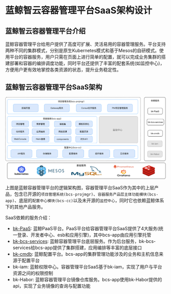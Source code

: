 # 蓝鲸智云容器管理平台SaaS架构设计
## 蓝鲸智云容器管理平台介绍

蓝鲸容器管理平台给用户提供了高度可扩展、灵活易用的容器管理服务。平台支持两种不同的集群模式，分别是原生Kubernetes模式和基于Mesos的自研模式。使用平台的容器服务，用户只需在页面上进行简单的配置，就可以完成业务集群的搭建部署和容器的编排调度功能，同时平台还提供了丰富的配套系统(如监控中心)，方便用户更有效地掌控各类资源的状态，提升业务稳定性。

## 蓝鲸智云容器管理平台SaaS架构

![](../../docs/resource/img/architecture.png)

上图是蓝鲸容器管理平台的逻辑架构图，容器管理平台SaaS作为其中的上层产品，包含已开源的`项目管理系统(bcs-projmgr)`、`容器服务产品层主体功能模块(bcs-app)`、底层的`配置中心模块(bcs-cc)`以及未开源的`监控中心`，同时它也依赖蓝鲸体系下的其他产品服务。

SaaS依赖的服务介绍：
- [bk-PaaS](https://github.com/Tencent/bk-PaaS): 蓝鲸PaaS平台。PaaS平台给容器管理平台SaaS提供了4大服务(统一登录、开发者中心、esb和应用引擎)，其中bcs-app由应用引擎托管
- [bk-bcs-services](https://github.com/Tencent/bk-bcs): 蓝鲸容器管理平台底层服务。作为后台服务，bk-bcs-services给bcs-app提供了集群搭建，应用编排等丰富的底层接口
- [bk-cmdb](https://github.com/Tencent/bk-cmdb): 蓝鲸配置平台。bcs-app的集群管理功能涉及的业务和主机信息来源于配置平台
- bk-iam: 蓝鲸权限中心。容器管理平台SaaS基于bk-iam，实现了用户与平台资源之间的权限控制
- bk-Habor: 蓝鲸容器管理平台镜像仓库服务。bcs-app使用bk-Habor提供的api，实现了业务镜像的查询与配置功能
